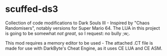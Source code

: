 # scuffed-ds3
Collection of code modifications to Dark Souls III - Inspired by "Chaos Randomisers", notably versions for Super Mario 64.
The LUA in this project is going to be somewhat *not great*, so I request: no bully ;w;.


This mod requires a memory editor to be used - The attached .CT file is made for use with DarkByte's Cheat Engine, as it uses CE LUA and CE ASM.
